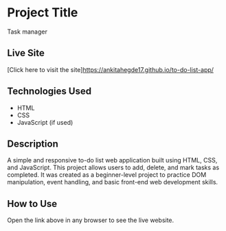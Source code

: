 # Project Title

Task manager 

## Live Site

[Click here to visit the site]https://ankitahegde17.github.io/to-do-list-app/


## Technologies Used

- HTML
- CSS
- JavaScript (if used)

## Description
A simple and responsive to-do list web application built using HTML, CSS, and JavaScript. This project allows users to add, delete, and mark tasks as completed. It was created as a beginner-level project to practice DOM manipulation, event handling, and basic front-end web development skills.

## How to Use

Open the link above in any browser to see the live website.

